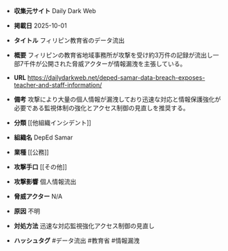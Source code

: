 - **収集元サイト**
Daily Dark Web

- **掲載日**
2025-10-01

- **タイトル**
フィリピン教育省のデータ流出

- **概要**
フィリピンの教育省地域事務所が攻撃を受け約3万件の記録が流出し一部7千件が公開された脅威アクターが情報漏洩を主張している。

- **URL**
https://dailydarkweb.net/deped-samar-data-breach-exposes-teacher-and-staff-information/

- **備考**
攻撃により大量の個人情報が漏洩しており迅速な対応と情報保護強化が必要である監視体制の強化とアクセス制御の見直しを推奨する。

- **分類**
[[他組織インシデント]]

- **組織名**
DepEd Samar

- **業種**
[[公務]]

- **攻撃手口**
[[その他]]

- **攻撃影響**
個人情報流出

- **脅威アクター**
N/A

- **原因**
不明

- **対処方法**
迅速な対応監視強化アクセス制御の見直し

- **ハッシュタグ**
#データ流出 #教育省 #情報漏洩

